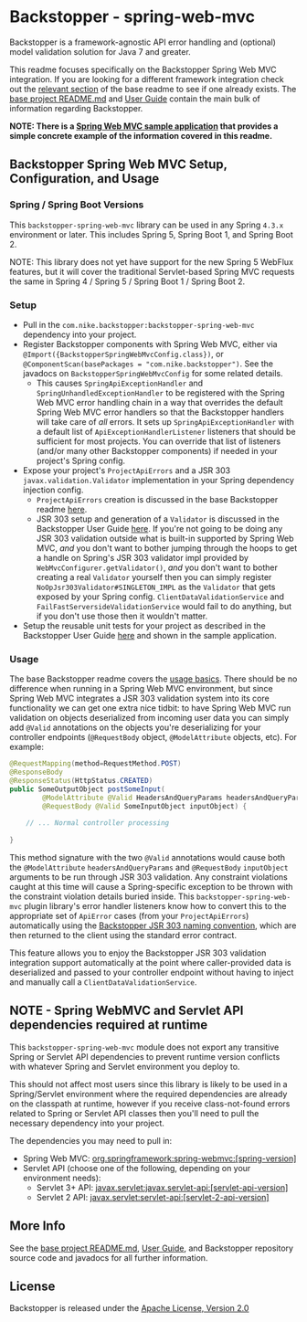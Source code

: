 # Backstopper - spring-web-mvc

Backstopper is a framework-agnostic API error handling and (optional) model validation solution for Java 7 and greater.

This readme focuses specifically on the Backstopper Spring Web MVC integration. If you are looking for a different framework integration check out the [relevant section](../README.md#framework_modules) of the base readme to see if one already exists. The [base project README.md](../README.md) and [User Guide](../USER_GUIDE.md) contain the main bulk of information regarding Backstopper. 

**NOTE: There is a [Spring Web MVC sample application](../samples/sample-spring-web-mvc/) that provides a simple concrete example of the information covered in this readme.**

## Backstopper Spring Web MVC Setup, Configuration, and Usage

### Spring / Spring Boot Versions

This `backstopper-spring-web-mvc` library can be used in any Spring `4.3.x` environment or later. This includes
Spring 5, Spring Boot 1, and Spring Boot 2.

NOTE: This library does not yet have support for the new Spring 5 WebFlux features, but it will cover the traditional
Servlet-based Spring MVC requests the same in Spring 4 / Spring 5 / Spring Boot 1 / Spring Boot 2.
 

### Setup

* Pull in the `com.nike.backstopper:backstopper-spring-web-mvc` dependency into your project.
* Register Backstopper components with Spring Web MVC, either via `@Import({BackstopperSpringWebMvcConfig.class})`, or `@ComponentScan(basePackages = "com.nike.backstopper")`. See the javadocs on `BackstopperSpringWebMvcConfig` for some related details.
    * This causes `SpringApiExceptionHandler` and `SpringUnhandledExceptionHandler` to be registered with the Spring Web MVC error handling chain in a way that overrides the default Spring Web MVC error handlers so that the Backstopper handlers will take care of *all* errors. It sets up `SpringApiExceptionHandler` with a default list of `ApiExceptionHandlerListener` listeners that should be sufficient for most projects. You can override that list of listeners (and/or many other Backstopper components) if needed in your project's Spring config.
* Expose your project's `ProjectApiErrors` and a JSR 303 `javax.validation.Validator` implementation in your Spring dependency injection config.
    * `ProjectApiErrors` creation is discussed in the base Backstopper readme [here](../README.md#quickstart_usage_project_api_errors).
    * JSR 303 setup and generation of a `Validator` is discussed in the Backstopper User Guide [here](../USER_GUIDE.md#jsr_303_basic_setup). If you're not going to be doing any JSR 303 validation outside what is built-in supported by Spring Web MVC, *and* you don't want to bother jumping through the hoops to get a handle on Spring's JSR 303 validator impl provided by `WebMvcConfigurer.getValidator()`, *and* you don't want to bother creating a real `Validator` yourself then you can simply register `NoOpJsr303Validator#SINGLETON_IMPL` as the `Validator` that gets exposed by your Spring config. `ClientDataValidationService` and `FailFastServersideValidationService` would fail to do anything, but if you don't use those then it wouldn't matter. 
* Setup the reusable unit tests for your project as described in the Backstopper User Guide [here](../USER_GUIDE.md#reusable_tests) and shown in the sample application. 

### Usage

The base Backstopper readme covers the [usage basics](../README.md#quickstart_usage). There should be no difference when running in a Spring Web MVC environment, but since Spring Web MVC integrates a JSR 303 validation system into its core functionality we can get one extra nice tidbit: to have Spring Web MVC run validation on objects deserialized from incoming user data you can simply add `@Valid` annotations on the objects you're deserializing for your controller endpoints (`@RequestBody` object, `@ModelAttribute` objects, etc). For example:

``` java
@RequestMapping(method=RequestMethod.POST)
@ResponseBody
@ResponseStatus(HttpStatus.CREATED)
public SomeOutputObject postSomeInput(
        @ModelAttribute @Valid HeadersAndQueryParams headersAndQueryParams,
        @RequestBody @Valid SomeInputObject inputObject) {
    
    // ... Normal controller processing
    
}
```    

This method signature with the two `@Valid` annotations would cause both the `@ModelAttribute` `headersAndQueryParams` and `@RequestBody` `inputObject` arguments to be run through JSR 303 validation. Any constraint violations caught at this time will cause a Spring-specific exception to be thrown with the constraint violation details buried inside. This `backstopper-spring-web-mvc` plugin library's error handler listeners know how to convert this to the appropriate set of `ApiError` cases (from your `ProjectApiErrors`) automatically using the [Backstopper JSR 303 naming convention](../USER_GUIDE.md#jsr303_conventions), which are then returned to the client using the standard error contract. 

This feature allows you to enjoy the Backstopper JSR 303 validation integration support automatically at the point where caller-provided data is deserialized and passed to your controller endpoint without having to inject and manually call a `ClientDataValidationService`.

## NOTE - Spring WebMVC and Servlet API dependencies required at runtime

This `backstopper-spring-web-mvc` module does not export any transitive Spring or Servlet API dependencies to prevent runtime 
version conflicts with whatever Spring and Servlet environment you deploy to. 

This should not affect most users since this library is likely to be used in a Spring/Servlet environment where the
required dependencies are already on the classpath at runtime, however if you receive class-not-found errors related to 
Spring or Servlet API classes then you'll need to pull the necessary dependency into your project. 

The dependencies you may need to pull in:

* Spring Web MVC: [org.springframework:spring-webmvc:\[spring-version\]](https://search.maven.org/search?q=g:org.springframework%20AND%20a:spring-webmvc)
* Servlet API (choose one of the following, depending on your environment needs):
    + Servlet 3+ API: [javax.servlet:javax.servlet-api:\[servlet-api-version\]](https://search.maven.org/search?q=g:javax.servlet%20AND%20a:javax.servlet-api) 
    + Servlet 2 API: [javax.servlet:servlet-api:\[servlet-2-api-version\]](https://search.maven.org/search?q=g:javax.servlet%20AND%20a:servlet-api)
    
## More Info

See the [base project README.md](../README.md), [User Guide](../USER_GUIDE.md), and Backstopper repository source code and javadocs for all further information.

## License

Backstopper is released under the [Apache License, Version 2.0](http://www.apache.org/licenses/LICENSE-2.0)
